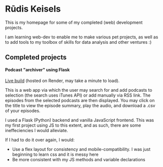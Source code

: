 # Rūdis Keisels

This is my homepage for some of my completed (web) development projects.

I am learning web-dev to enable me to make various pet projects, as well as to add tools to my toolbox of skills for data analysis and other ventures :)

## Completed projects

#### Podcast "archiver" using Flask

[Live build](https://pod-archiver.onrender.com/) (hosted on Render, may take a minute to load).

This is a web app via which the user may search for and add podcasts to selection (the search uses iTunes API) or add manually via RSS link. The episodes from the selected podcasts are then displayed. You may click on the title to view the episode summary, play the audio, and download a .csv of your episodes.

I used a Flask (Python) backend and vanilla JavaScript frontend. This was my first project using JS to this extent, and as such, there are some ineffeciencies I would alleviate.

If I had to do it over again, I would:
- Use a flex layout for consistency and mobile-compatibility. I was just beginning to learn css and it is messy here
- Be more consistent with my JS methods and variable declarations
